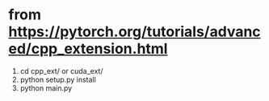# from https://pytorch.org/tutorials/advanced/cpp_extension.html

1. cd cpp_ext/ or cuda_ext/
2. python setup.py install
3. python main.py